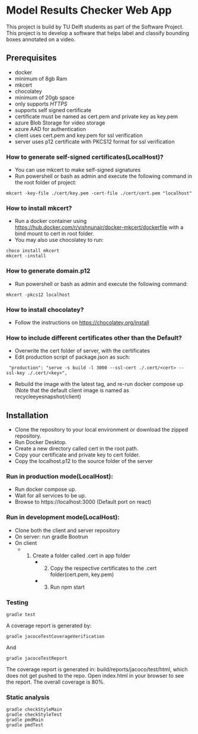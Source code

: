 # Model Results Checker Web App
This project is build by TU Delft students as part of the Software Project. This project is to develop a software that helps label and classify bounding boxes annotated on a video.   

## Prerequisites
- docker
- minimum of 8gb Ram
- mkcert
- chocolatey
- minimum of 20gb space
- only supports _HTTPS_
- supports self signed certificate
- certificate must be named as cert.pem and private key as key.pem
- azure Blob Storage for video storage
- azure AAD for authentication
- client uses cert.pem and key.pem for ssl verification
- server uses p12 certificate with PKCS12 format for ssl verification

### How to generate self-signed certificates(LocalHost)?
- You can use mkcert to make self-signed signatures
- Run powershell or bash as admin and execute the following command in the root folder of project:
 ```
 mkcert -key-file ./cert/key.pem -cert-file ./cert/cert.pem "localhost"
 ```

### How to install mkcert?
- Run a docker container using https://hub.docker.com/r/vishnunair/docker-mkcert/dockerfile with a bind mount to cert in root folder.
- You may also use chocolatey to run:
 ```
choco install mkcert
mkcert -install
 ```

### How to generate domain.p12
- Run powershell or bash as admin and execute the following command:
 ```
 mkcert -pkcs12 localhost
 ```

### How to install chocolatey?
- Follow the instructions on https://chocolatey.org/install

### How to include different certificates other than the Default?
- Overwrite the cert folder of server, with the certificates
- Edit production script of package.json as such:
```
 "production": "serve -s build -l 3000 --ssl-cert ./.cert/<cert> --ssl-key ./.cert/<key>",
 ```
- Rebuild the image with the latest tag, and re-run docker compose up
(Note that the default client image is named as recycleeyesnapshot/client)

## Installation
- Clone the repository to your local environment or download the zipped repository.
- Run Docker Desktop.
- Create a new directory called cert in the root path.
- Copy your certificate and private key to cert folder.
- Copy the localhost.p12 to the source folder of the server


### Run in production mode(LocalHost):
- Run docker compose up.
- Wait for all services to be up.
- Browse to https://localhost:3000 (Default port on react)

### Run in development mode(LocalHost):
- Clone both the client and server repository
- On server: run gradle Bootrun
- On client
    - 1) Create a folder called .cert in app folder
            - 2) Copy the respective certificates to the .cert folder(cert.pem, key.pem)
            - 3) Run npm start


### Testing
```
gradle test
```


A coverage report is generated by:
```
gradle jacocoTestCoverageVerification
```

And
```
gradle jacocoTestReport
```
The coverage report is generated in: build/reports/jacoco/test/html, which does not get pushed to the repo. Open index.html in your browser to see the report.
The overall coverage is 80%.

### Static analysis
```
gradle checkStyleMain
gradle checkStyleTest
gradle pmdMain
gradle pmdTest
```


